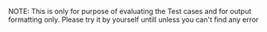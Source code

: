 NOTE: This is only for purpose of evaluating the Test cases and for output formatting only. Please try it by yourself untill unless you can't find any error

